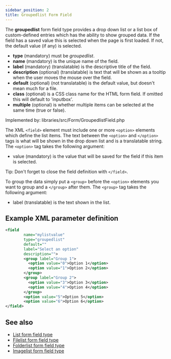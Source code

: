 ```yaml
---
sidebar_position: 2
title: Groupedlist Form Field
---
```



The **groupedlist** form field type provides a drop down list or a list box of custom-defined entries which has the ability to show grouped data. If the field has a saved value this is selected when the page is first loaded. If not, the default value (if any) is selected.

- **type** (mandatory) must be *groupedlist*.
- **name** (mandatory) is the unique name of the field.
- **label** (mandatory) (translatable) is the descriptive title of the
  field.
- **description** (optional) (translatable) is text that will be shown
  as a tooltip when the user moves the mouse over the field.
- **default** (optional) (not translatable) is the default value, but doesn't mean much for a file.
- **class** (optional) is a CSS class name for the HTML form field. If omitted this will default to 'inputbox'.
- **multiple** (optional) is whether multiple items can be selected at the same time (true or false).

Implemented by: libraries/src/Form/GroupedlistField.php

The XML `<field>` element must include one or more `<option>` elements which define the list items. The text between the `<option>` and `</option>` tags is what will be shown in the drop down list and is a translatable string. The `<option>` tag takes the following argument:

* value (mandatory) is the value that will be saved for the field if this item is selected.

Tip: Don't forget to close the field definition with `</field>`.

To group the data simply put a `<group>` before the `<option>` elements you want to group and a `</group>` after them.
The `<group>` tag takes the following argument:

* label (translatable) is the text shown in the list.

## Example XML parameter definition

```xml
<field
        name="mylistvalue" 
        type="groupedlist" 
        default="" 
        label="Select an option" 
        description="">
        <group label="Group 1">
          <option value="0">Option 1</option>
          <option value="1">Option 2</option>
        </group>
        <group label="Group 2">
          <option value="3">Option 3</option>
          <option value="4">Option 4</option>
        </group>
        <option value="5">Option 5</option>
        <option value="6">Option 6</option>
</field>
```

## See also

* [List form field type](./list.md)
* [Filelist form field type](./filelist.md)
* [Folderlist form field type](./folderlist.md)
* [Imagelist form field type](./imagelist.md)
